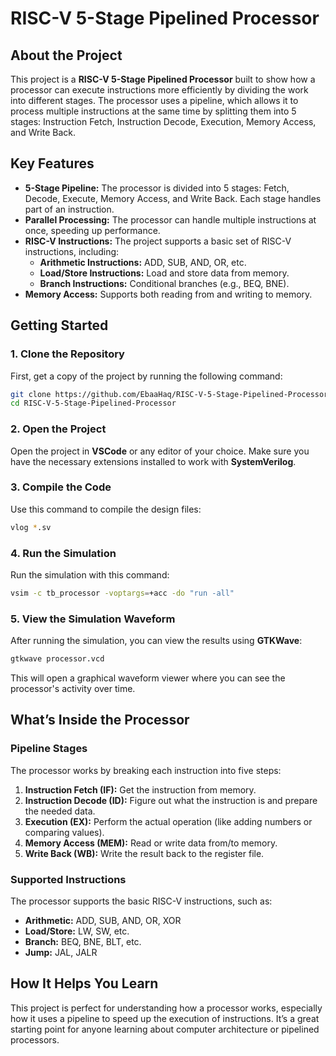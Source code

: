 # RISC-V 5-Stage Pipelined Processor

## About the Project
This project is a **RISC-V 5-Stage Pipelined Processor** built to show how a processor can execute instructions more efficiently by dividing the work into different stages. The processor uses a pipeline, which allows it to process multiple instructions at the same time by splitting them into 5 stages: Instruction Fetch, Instruction Decode, Execution, Memory Access, and Write Back.

## Key Features
- **5-Stage Pipeline:** The processor is divided into 5 stages: Fetch, Decode, Execute, Memory Access, and Write Back. Each stage handles part of an instruction.
- **Parallel Processing:** The processor can handle multiple instructions at once, speeding up performance.
- **RISC-V Instructions:** The project supports a basic set of RISC-V instructions, including:
  - **Arithmetic Instructions:** ADD, SUB, AND, OR, etc.
  - **Load/Store Instructions:** Load and store data from memory.
  - **Branch Instructions:** Conditional branches (e.g., BEQ, BNE).
- **Memory Access:** Supports both reading from and writing to memory.

## Getting Started

### 1. Clone the Repository
First, get a copy of the project by running the following command:

```bash
git clone https://github.com/EbaaHaq/RISC-V-5-Stage-Pipelined-Processor.git
cd RISC-V-5-Stage-Pipelined-Processor
```

### 2. Open the Project
Open the project in **VSCode** or any editor of your choice. Make sure you have the necessary extensions installed to work with **SystemVerilog**.

### 3. Compile the Code
Use this command to compile the design files:

```bash
vlog *.sv
```

### 4. Run the Simulation
Run the simulation with this command:

```bash
vsim -c tb_processor -voptargs=+acc -do "run -all"
```

### 5. View the Simulation Waveform
After running the simulation, you can view the results using **GTKWave**:

```bash
gtkwave processor.vcd
```

This will open a graphical waveform viewer where you can see the processor's activity over time.

## What’s Inside the Processor

### Pipeline Stages
The processor works by breaking each instruction into five steps:
1. **Instruction Fetch (IF):** Get the instruction from memory.
2. **Instruction Decode (ID):** Figure out what the instruction is and prepare the needed data.
3. **Execution (EX):** Perform the actual operation (like adding numbers or comparing values).
4. **Memory Access (MEM):** Read or write data from/to memory.
5. **Write Back (WB):** Write the result back to the register file.

### Supported Instructions
The processor supports the basic RISC-V instructions, such as:
- **Arithmetic:** ADD, SUB, AND, OR, XOR
- **Load/Store:** LW, SW, etc.
- **Branch:** BEQ, BNE, BLT, etc.
- **Jump:** JAL, JALR

## How It Helps You Learn
This project is perfect for understanding how a processor works, especially how it uses a pipeline to speed up the execution of instructions. It’s a great starting point for anyone learning about computer architecture or pipelined processors.



